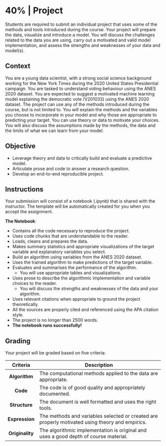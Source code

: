 # 40% | Project

Students are required to submit an individual project that uses some of the methods and tools introduced during the course. Your project will prepare the data, visualize and introduce a model. You will discuss the challenges related to the data you are using, carry out a motivated and valid model implementation, and assess the strengths and weaknesses of your data and model(s).

## Context

You are a young data scientist, with a strong social science background working for the New York Times during the 2020 United States Presidential campaign. You are tasked to understand voting behaviour using the ANES 2020 dataset. You are expected to suggest a motivated machine learning model explaining the democratic vote (V201033) using the ANES 2020 dataset. The project can use any of the methods introduced during the course, but is not limited to. You will explain the methods and the variables you choose to incorporate in your model and why those are appropriate to predicting your target. You can use theory or data to motivate your choices. You will also discuss the assumptions made by the methods, the data and the limits of what we can learn from your model.

## Objective
- Leverage theory and data to critically build and evaluate a predictive model.
- Articulate prose and code to answer a research question.
- Develop an end-to-end reproducible project.

## Instructions

Your submission will consist of a notebook (.ipynb) that is shared with the instructor. The template will be automatically created for you when you accept the assignment.

**The Notebook**:

- Contains all the code necessary to reproduce the project.
- Uses code chunks that are understandable to the reader.
- Loads, cleans and prepares the data.
- Makes summary statistics and appropriate visualizations of the target variable and explanatory variables you select.
- Build an algorithm using variables from the ANES 2020 dataset.
- Uses the trained algorithm to make predictions of the target variable.
- Evaluates and summarises the performance of the algorithm.
    - You will use appropriate tables and visualizations.
- Uses prose to describe the algorithmic implementation and variable choices to the reader.
    - You will discuss the strengths and weaknesses of the data and your algorithm.
- Uses relevant citations when appropriate to ground the project theoretically.
- All the sources are properly cited and referenced using the APA citation style.
- The project is no longer than 2500 words.
- **The notebook runs successfully!**

## Grading

Your project will be graded based on five criteria:

| Criteria        | Description                                                                                     |
| :-:             | -                                                                                               |
| **Algorithm**   | The computational methods applied to the data are appropriate.                                  |
| **Code**        | The code is of good quality and appropriately documented.                                       |
| **Structure**   | The document is well formatted and uses the right tools.                                        |
| **Expression**  | The methods and variables selected or created are properly motivated using theory and empirics. |
| **Originality** | The algorithmic implementation is original and uses a good depth of course material.            |

